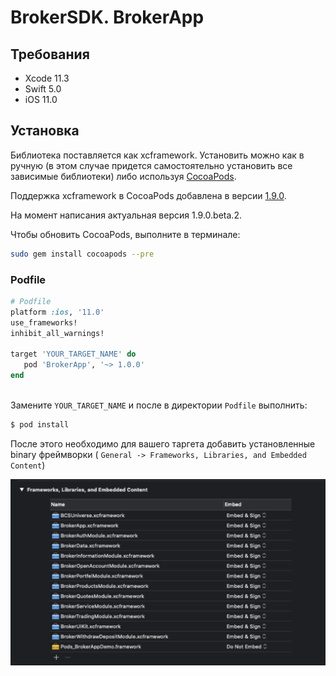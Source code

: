 # BrokerSDK. BrokerApp

## Требования

* Xcode 11.3
* Swift 5.0
* iOS 11.0

## Установка 
Библиотека поставляется как xcframework.  Установить можно как в ручную (в этом случае придется самостоятельно установить все зависимые библиотеки) либо используя [CocoaPods](https://guides.cocoapods.org/using/using-cocoapods.html).

Поддержка xcframework в CocoaPods добавлена в версии [1.9.0](http://blog.cocoapods.org/CocoaPods-1.9.0-beta/).

На момент написания актуальная версия 1.9.0.beta.2. 

Чтобы обновить CocoaPods, выполните в терминале: 
```bash
sudo gem install cocoapods --pre
```

### Podfile

```ruby
# Podfile
platform :ios, '11.0'
use_frameworks!
inhibit_all_warnings!

target 'YOUR_TARGET_NAME' do
   pod 'BrokerApp', '~> 1.0.0' 
end
 
```

Замените `YOUR_TARGET_NAME` и после в директории `Podfile` выполнить:

```bash
$ pod install
```
После этого необходимо для вашего таргета добавить установленные binary фреймворки ( `General -> Frameworks, Libraries, and Embedded Content`)

![image](Frameworks.png)

